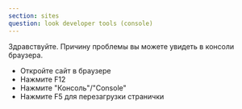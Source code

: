 ```yaml
---
section: sites
question: look developer tools (console)
---
```

Здравствуйте. Причину проблемы вы можете увидеть в консоли браузера.

- Откройте сайт в браузере<br>
- Нажмите F12<br>
- Нажмите "Консоль"/"Console"<br>
- Нажмите F5 для перезагрузки странички<br>